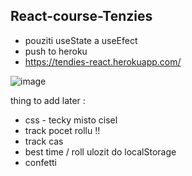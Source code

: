 ## React-course-Tenzies

* pouziti useState a useEfect
* push to heroku
* https://tendies-react.herokuapp.com/

![image](https://user-images.githubusercontent.com/98749788/164979592-b4e6efcd-a1b6-43ae-a742-cf70c23f2c0c.png)





















thing to add later :

  * css - tecky misto cisel
  * track pocet rollu !!
  * track cas
  * best time / roll ulozit do localStorage
  * confetti
